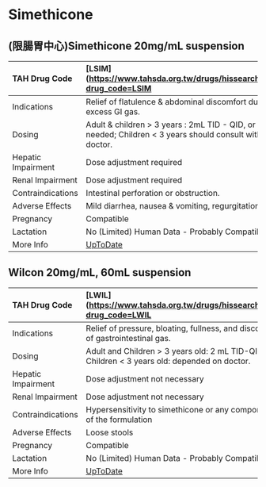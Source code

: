 # Simethicone

## (限腸胃中心)Simethicone 20mg/mL suspension

| TAH Drug Code      | [LSIM](https://www.tahsda.org.tw/drugs/hissearch.php?drug_code=LSIM                                        |
|:-------------------|:-----------------------------------------------------------------------------------------------------------|
| Indications        | Relief of flatulence & abdominal discomfort due to excess GI gas.                                          |
| Dosing             | Adult & children > 3 years : 2mL TID - QID, or when needed; Children < 3 years should consult with doctor. |
| Hepatic Impairment | Dose adjustment required                                                                                   |
| Renal Impairment   | Dose adjustment required                                                                                   |
| Contraindications  | Intestinal perforation or obstruction.                                                                     |
| Adverse Effects    | Mild diarrhea, nausea & vomiting, regurgitation.                                                           |
| Pregnancy          | Compatible                                                                                                 |
| Lactation          | No (Limited) Human Data - Probably Compatible                                                              |
| More Info          | [UpToDate](https://www.uptodate.com/contents/simethicone-drug-information)                                 |

## Wilcon 20mg/mL, 60mL suspension

| TAH Drug Code      | [LWIL](https://www.tahsda.org.tw/drugs/hissearch.php?drug_code=LWIL                         |
|:-------------------|:--------------------------------------------------------------------------------------------|
| Indications        | Relief of pressure, bloating, fullness, and discomfort of gastrointestinal gas.             |
| Dosing             | Adult and Children > 3 years old: 2 mL TID-QID. Children < 3 years old: depended on doctor. |
| Hepatic Impairment | Dose adjustment not necessary                                                               |
| Renal Impairment   | Dose adjustment not necessary                                                               |
| Contraindications  | Hypersensitivity to simethicone or any component of the formulation                         |
| Adverse Effects    | Loose stools                                                                                |
| Pregnancy          | Compatible                                                                                  |
| Lactation          | No (Limited) Human Data - Probably Compatible                                               |
| More Info          | [UpToDate](https://www.uptodate.com/contents/simethicone-drug-information)                  |

